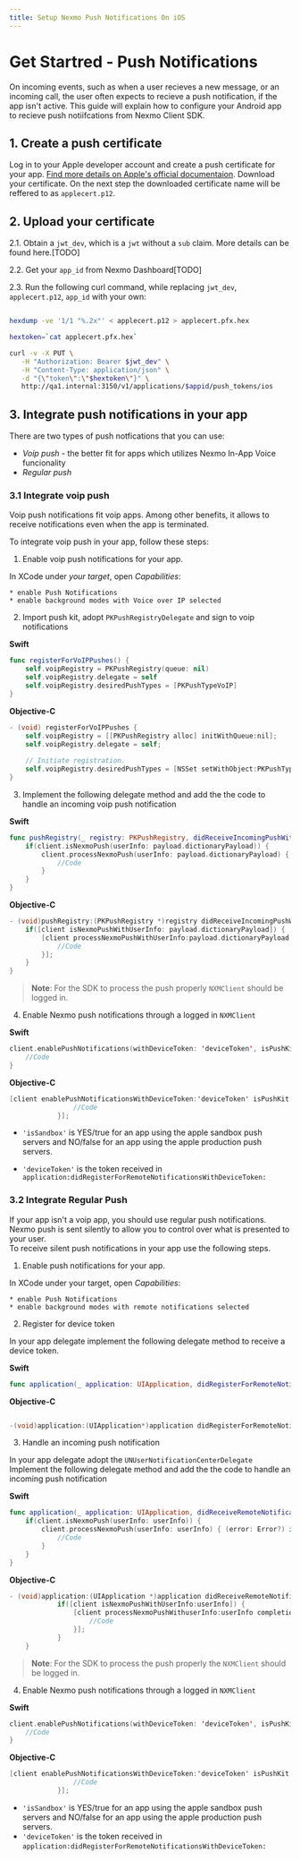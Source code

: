 ```yaml
---
title: Setup Nexmo Push Notifications On iOS
---
```


# Get Startred - Push Notifications

On incoming events, such as when a user recieves a new message, or an incoming call, the user often expects to recieve a push notification, if the app isn't active.
This guide will explain how to configure your Android app to recieve push notiifcations from Nexmo Client SDK.

## 1. Create a push certificate

Log in to your Apple developer account and create a push certificate for your app. [Find more details on Apple's official documentaion]("https://developer.apple.com/documentation/usernotifications/setting_up_a_remote_notification_server/establishing_a_certificate-based_connection_to_apns"). Download your certificate. On the next step the downloaded certificate name will be reffered to as `applecert.p12`.

## 2. Upload your certificate

2.1. Obtain a `jwt_dev`, which is a `jwt` without a `sub` claim. More details can be found here.[TODO]

2.2. Get your `app_id` from Nexmo Dashboard[TODO]

2.3. Run the following curl command, while replacing `jwt_dev`, `applecert.p12`, `app_id` with your own:

```sh

hexdump -ve '1/1 "%.2x"' < applecert.p12 > applecert.pfx.hex

hextoken=`cat applecert.pfx.hex`

curl -v -X PUT \
   -H "Authorization: Bearer $jwt_dev" \
   -H "Content-Type: application/json" \
   -d "{\"token\":\"$hextoken\"}" \
   http://qa1.internal:3150/v1/applications/$appid/push_tokens/ios

```

## 3. Integrate push notifications in your app

There are two types of push notfications that you can use:

* *Voip push* - the better fit for apps which utilizes Nexmo In-App Voice funcionality
* *Regular push*

### 3.1 Integrate voip push

Voip push notifications fit voip apps. Among other benefits, it allows to receive notifications even when the app is terminated.

To integrate voip push in your app, follow these steps:

1. Enable voip push notifications for your app.

In XCode under *your target*, open *Capabilities*:

    * enable Push Notifications
    * enable background modes with Voice over IP selected

2. Import push kit, adopt `PKPushRegistryDelegate` and sign to voip notifications  

**Swift**
```swift
func registerForVoIPPushes() {
    self.voipRegistry = PKPushRegistry(queue: nil)
    self.voipRegistry.delegate = self
    self.voipRegistry.desiredPushTypes = [PKPushTypeVoIP]
}
```

**Objective-C**

```objective-c
- (void) registerForVoIPPushes {
    self.voipRegistry = [[PKPushRegistry alloc] initWithQueue:nil];
    self.voipRegistry.delegate = self;
    
    // Initiate registration.
    self.voipRegistry.desiredPushTypes = [NSSet setWithObject:PKPushTypeVoIP];
}
```

3. Implement the following delegate method and add the the code to handle an incoming voip push notification  

**Swift**

```swift
func pushRegistry(_ registry: PKPushRegistry, didReceiveIncomingPushWith payload: PKPushPayload, for type: PKPushType, completion: @escaping () -> Void) {
    if(client.isNexmoPush(userInfo: payload.dictionaryPayload)) {
        client.processNexmoPush(userInfo: payload.dictionaryPayload) { (error: Error?) in
            //Code
        }
    }
}
```

**Objective-C**

```objective-c
- (void)pushRegistry:(PKPushRegistry *)registry didReceiveIncomingPushWithPayload:(PKPushPayload *)payload forType:(PKPushType)type withCompletionHandler:(void (^)(void))completion {
    if([client isNexmoPushWithUserInfo: payload.dictionaryPayload]) {
        [client processNexmoPushWithUserInfo:payload.dictionaryPayload completion:^(NSError * _Nullable error) {
            //Code
        }];
    }
}
```

> **Note**: For the SDK to process the push properly `NXMClient` should be logged in.

4. Enable Nexmo push notifications through a logged in `NXMClient`  

**Swift**

```swift
client.enablePushNotifications(withDeviceToken: 'deviceToken', isPushKit: true, isSandbox: 'isSandbox') { (error: Error?) in 
    //Code
}
```

**Objective-C**
```objective-c
[client enablePushNotificationsWithDeviceToken:'deviceToken' isPushKit:YES isSandbox:'isSandbox' completion:^(NSError * _Nullable error) {
                //Code
            }];
```

* `'isSandbox'` is YES/true for an app using the apple sandbox push servers and NO/false for an app using the apple production push servers.  

* `'deviceToken'` is the token received in `application:didRegisterForRemoteNotificationsWithDeviceToken:`


### 3.2 Integrate Regular Push

If your app isn't a voip app, you should use regular push notifications. Nexmo push is sent silently to allow you to control over what is presented to your user.  
To receive silent push notifications in your app use the following steps.

1. Enable push notifications for your app.

In XCode under your target, open *Capabilities*:

    * enable Push Notifications
    * enable background modes with remote notifications selected

2. Register for device token

In your app delegate implement the following delegate method to receive a device token.  

**Swift**
```swift
func application(_ application: UIApplication, didRegisterForRemoteNotificationsWithDeviceToken deviceToken: Data)
```

**Objective-C**

```objective-c

-(void)application:(UIApplication*)application didRegisterForRemoteNotificationsWithDeviceToken:(NSData *)deviceToken;
```

3. Handle an incoming push notification

In your app delegate adopt the `UNUserNotificationCenterDelegate`  
Implement the following delegate method and add the the code to handle an incoming push notification  

**Swift**

```swift
func application(_ application: UIApplication, didReceiveRemoteNotification userInfo: [AnyHashable : Any], fetchCompletionHandler completionHandler: @escaping (UIBackgroundFetchResult) -> Void) {
    if(client.isNexmoPush(userInfo: userInfo)) {
        client.processNexmoPush(userInfo: userInfo) { (error: Error?) in
            //Code
        }
    }
}
```

**Objective-C**

```objective-c
- (void)application:(UIApplication *)application didReceiveRemoteNotification:(nonnull NSDictionary *)userInfo fetchCompletionHandler:(nonnull void (^)(UIBackgroundFetchResult))completionHandler {
            if([client isNexmoPushWithUserInfo:userInfo]) {
                [client processNexmoPushWithuserInfo:userInfo completion:^(NSError * _Nullable error) {
                    //Code
                }];
            }
    }
```

> **Note**: For the SDK to process the push properly the `NXMClient` should be logged in.

4. Enable Nexmo push notifications through a logged in `NXMClient`

**Swift**
```swift
client.enablePushNotifications(withDeviceToken: 'deviceToken', isPushKit: false, isSandbox: 'isSandbox') { (error: Error?) in 
    //Code    
}
```

**Objective-C**
```objective-c
[client enablePushNotificationsWithDeviceToken:'deviceToken' isPushKit:NO isSandbox:'isSandbox' completion:^(NSError * _Nullable error) {
                //Code
            }];
```

* `'isSandbox'` is YES/true for an app using the apple sandbox push servers and NO/false for an app using the apple production push servers.  
* `'deviceToken'` is the token received in `application:didRegisterForRemoteNotificationsWithDeviceToken:`
